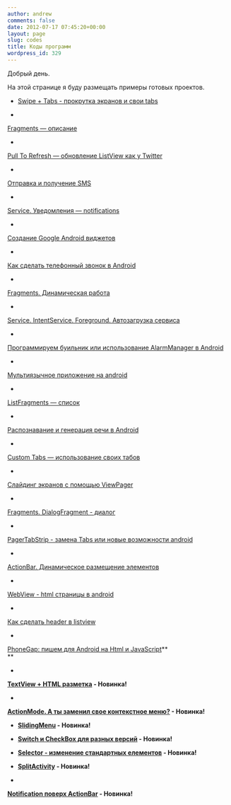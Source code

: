 ```yaml
---
author: andrew
comments: false
date: 2012-07-17 07:45:20+00:00
layout: page
slug: codes
title: Коды программ
wordpress_id: 329
---
```


Добрый день.





На этой странице я буду размещать примеры готовых проектов.








  * [Swipe + Tabs - прокрутка экранов и свои tabs](http://android-helper.com.ua/wp-content/uploads/2012/07/tabs_swipe.zip)



  * 



[Fragments — описание](http://android-helper.com.ua/wp-content/uploads/2012/07/AndroidHelperFragments.zip)







  * 



[Pull To Refresh — обновление ListView как у Twitter](http://android-helper.com.ua/wp-content/uploads/2012/07/pulltorefresh.zip)







  * 



[Отправка и получение SMS](http://android-helper.com.ua/wp-content/uploads/2012/08/send_message.zip)







  * 



[Service. Уведомления — notifications](http://android-helper.com.ua/wp-content/uploads/2012/07/Push_notification.zip)







  * 



[Создание Google Android виджетов](http://android-helper.com.ua/wp-content/uploads/2012/07/widget.zip)







  * 



[Как сделать телефонный звонок в Android](http://android-helper.com.ua/wp-content/uploads/2012/07/call_to_phone.zip)







  * 



[Fragments. Динамическая работа](http://android-helper.com.ua/wp-content/uploads/2012/07/fragmetns2.zip)







  * 



[Service. IntentService. Foreground. Автозагрузка сервиса](http://android-helper.com.ua/wp-content/uploads/2012/07/service.zip)







  * 



[Программируем буильник или использование AlarmManager в Android](http://android-helper.com.ua/wp-content/uploads/2012/07/alarm.zip)







  * 



[Мультиязычное приложение на android](http://android-helper.com.ua/wp-content/uploads/2012/07/multilanguage.zip)







  * 



[ListFragments — список](http://android-helper.com.ua/wp-content/uploads/2012/07/ListFragmentExample-helper.zip)







  * 



[Распознавание и генерация речи в Android](http://android-helper.com.ua/wp-content/uploads/2012/07/SpeechRepeat.zip)







  * 



[Custom Tabs — использование своих табов](http://android-helper.com.ua/wp-content/uploads/2012/10/custom_tabs.zip)







  * 



[Слайдинг экранов с помощью ViewPager](http://android-helper.com.ua/wp-content/uploads/2012/07/SlideViewPage-blog.zip)







  * 



[Fragments. DialogFragment - диалог](http://android-helper.com.ua/wp-content/uploads/2012/07/DialogFragments.zip)







  * 



[PagerTabStrip - замена Tabs или новые возможности android](http://android-helper.com.ua/wp-content/uploads/2012/11/PagerTabStripExample.zip)







  * 



[ActionBar. Динамическое размещение элементов](http://android-helper.com.ua/wp-content/uploads/2012/11/dynamicaction.zip)







  * 



[WebView - html страницы в android](http://android-helper.com.ua/wp-content/uploads/2012/11/WebViewExample.zip)







  * 



[Как сделать header в listview](http://android-helper.com.ua/wp-content/uploads/2012/07/MultipleItemsList.zip)







  * 



[PhoneGap: пишем для Android на Html и JavaScript](http://android-helper.com.ua/wp-content/uploads/2012/07/phonegap1.zip)**  
**







  * 



**[TextView + HTML разметка](http://android-helper.com.ua/wp-content/uploads/2012/07/Markup_Tutorial.zip) - Новинка!**







  * 



**[ActionMode. А ты заменил свое контекстное меню?](http://android-helper.com.ua/wp-content/uploads/2012/07/ActionMode.zip) - Новинка!**







  * ****[SlidingMenu](http://android-helper.com.ua/wp-content/uploads/2013/01/SlidingMenu.zip) - Новинка!****



  * **[Switch и CheckBox для разных версий](http://android-helper.com.ua/wp-content/uploads/2012/07/SwiftAndroid.zip) - Новинка!**



  * **[Selector - изменение стандартных елементов](http://yadi.sk/d/RxMbwPsa3kVTq) - Новинка!**



  * **[SplitActivity](http://android-helper.com.ua/wp-content/uploads/2013/04/ActivitySplitAnimation.zip) - Новинка!**



  * 

**[Notification поверх ActionBar](http://android-helper.com.ua/wp-content/uploads/2012/07/ActionBarNotification.zip) - Новинка!**







